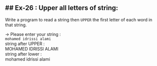 ## ## Ex-26 : Upper all letters of string:  
Write a program to read a string then `UPPER` the first letter of each word in that string.  

-> Please enter your string :  
`mohamed idrissi alami`  
string after UPPER :  
MOHAMED IDRISSI ALAMI  
string after lower :  
mohamed idrissi alami  

